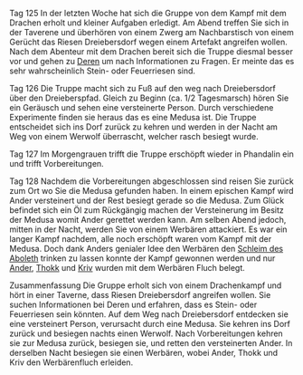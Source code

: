 Tag 125
In der letzten Woche hat sich die Gruppe von dem Kampf mit dem Drachen erholt und kleiner Aufgaben erledigt. Am Abend treffen Sie sich in der Taverene und überhören von einem Zwerg am Nachbarstisch von einem Gerücht das Riesen Dreiebersdorf wegen einem Artefakt angreifen wollen. Nach dem Abenteur mit dem Drachen bereit sich die Truppe diesmal besser vor und gehen zu [Deren](NPCs#Deren) um nach Informationen zu Fragen. Er meinte das es sehr wahrscheinlich Stein- oder Feuerriesen sind.

Tag 126
Die Truppe macht sich zu Fuß auf den weg nach Dreiebersdorf über den Dreieberspfad. Gleich zu Beginn (ca. 1/2 Tagesmarsch) hören Sie ein Geräusch und sehen eine versteinerte Person. Durch verschiedene Experimente finden sie heraus das es eine Medusa ist. Die Truppe entscheidet sich ins Dorf zurück zu kehren und werden in der Nacht am Weg von einem Werwolf überrascht, welcher rasch besiegt wurde.

Tag 127
Im Morgengrauen trifft die Truppe erschöpft wieder in Phandalin ein und trifft Vorbereitungen.

Tag 128
Nachdem die Vorbereitungen abgeschlossen sind reisen Sie zurück zum Ort wo Sie die Medusa gefunden haben. In einem epischen Kampf wird Ander versteinert und der Rest besiegt gerade so die Medusa. Zum Glück befindet sich ein Öl zum Rückgängig machen der Versteinerung im Besitz der Medusa womit Ander gerettet werden kann.
Am selben Abend jedoch, mitten in der Nacht, werden Sie von einem Werbären attackiert. Es war ein langer Kampf nachdem, alle noch erschöpft waren vom Kampf mit der Medusa. Doch dank Anders genialer Idee den Werbären den [Schleim des Aboleth](Effekte/Fähigkeiten#Aboleth%20Schleim) trinken zu lassen konnte der Kampf gewonnen werden und nur [Ander](Spieler#Ander%20Thorngage%20(Johannes)), [Thokk](Spieler#Thokk%20(Benji)) und [Kriv](Spieler#Kriv%20(Steven)) wurden mit dem Werbären Fluch belegt.


Zusammenfassung 
Die Gruppe erholt sich von einem Drachenkampf und hört in einer Taverne, dass Riesen Dreiebersdorf angreifen wollen. Sie suchen Informationen bei Deren und erfahren, dass es Stein- oder Feuerriesen sein könnten.
Auf dem Weg nach Dreiebersdorf entdecken sie eine versteinert Person, verursacht durch eine Medusa. Sie kehren ins Dorf zurück und besiegen nachts einen Werwolf.
Nach Vorbereitungen kehren sie zur Medusa zurück, besiegen sie, und retten den versteinerten Ander. In derselben Nacht besiegen sie einen Werbären, wobei Ander, Thokk und Kriv den Werbärenfluch erleiden.